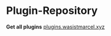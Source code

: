 # Plugin-Repository
**Get all plugins** [plugins.wasistmarcel.xyz](http://plugins.wasistmarcel.xyz "My Website!")
